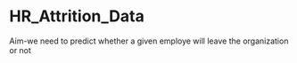 # HR_Attrition_Data
Aim-we need to predict whether  a given employe will leave the  organization or not 
